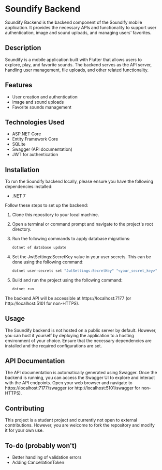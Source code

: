# Soundify Backend

Soundify Backend is the backend component of the Soundify mobile application. It provides the necessary APIs and functionality to support user authentication, image and sound uploads, and managing users' favorites.

## Description

Soundify is a mobile application built with Flutter that allows users to explore, play, and favorite sounds. The backend serves as the API server, handling user management, file uploads, and other related functionality.

## Features

- User creation and authentication
- Image and sound uploads
- Favorite sounds management

## Technologies Used

- ASP.NET Core
- Entity Framework Core
- SQLite
- Swagger (API documentation)
- JWT for authentication

## Installation

To run the Soundify backend locally, please ensure you have the following dependencies installed:

- .NET 7

Follow these steps to set up the backend:

1. Clone this repository to your local machine.
2. Open a terminal or command prompt and navigate to the project's root directory.
3. Run the following commands to apply database migrations:
   
   ```bash
   dotnet ef database update
4. Set the JwtSettings:SecretKey value in your user secrets. This can be done using the following command:
   
   ```bash
   dotnet user-secrets set "JwtSettings:SecretKey" "<your_secret_key>"
5. Build and run the project using the following command:
   
   ```bash
   dotnet run
The backend API will be accessible at https://localhost:7177 (or http://localhost:5101 for non-HTTPS).

## Usage

The Soundify backend is not hosted on a public server by default. However, you can host it yourself by deploying the application to a hosting environment of your choice. Ensure that the necessary dependencies are installed and the required configurations are set.

## API Documentation

The API documentation is automatically generated using Swagger. Once the backend is running, you can access the Swagger UI to explore and interact with the API endpoints. Open your web browser and navigate to https://localhost:7177/swagger (or http://localhost:5101/swagger for non-HTTPS).

## Contributing

This project is a student project and currently not open to external contributions. However, you are welcome to fork the repository and modify it for your own use.

## To-do (probably won't)

- Better handling of validation errors
- Adding CancellationToken
